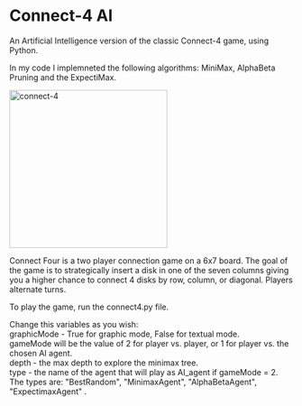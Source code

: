 # Connect-4 AI
An Artificial Intelligence version of the classic Connect-4 game, using Python.

In my code I implemneted the following algorithms: MiniMax, AlphaBeta Pruning and the ExpectiMax.

<img width="280" alt="connect-4" src="https://user-images.githubusercontent.com/112930532/208289090-c3149e99-2ef7-4cf2-be48-bdaddfc69873.png">

Connect Four is a two player connection game on a 6x7 board. The goal of the game is to strategically insert a disk in one of the seven columns giving you a higher chance to connect 4 disks by row, column, or diagonal. Players alternate turns.

To play the game, run the connect4.py file.

Change this variables as you wish:  
graphicMode - True for graphic mode, False for textual mode.  
gameMode will be the value of 2 for player vs. player, or 1 for player vs. the chosen AI agent.  
depth - the max depth to explore the minimax tree.  
type - the name of the agent that will play as AI_agent if gameMode = 2.  
The types are: "BestRandom", "MinimaxAgent", "AlphaBetaAgent", "ExpectimaxAgent" .  
